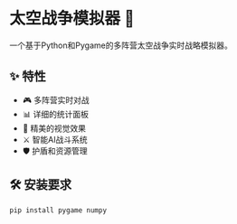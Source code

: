 # 太空战争模拟器 🚀

一个基于Python和Pygame的多阵营太空战争实时战略模拟器。

## ✨ 特性

- 🎮 多阵营实时对战
- 📊 详细的统计面板
- 🎨 精美的视觉效果
- ⚔️ 智能AI战斗系统
- 🛡️ 护盾和资源管理

## 🛠️ 安装要求

```bash
pip install pygame numpy